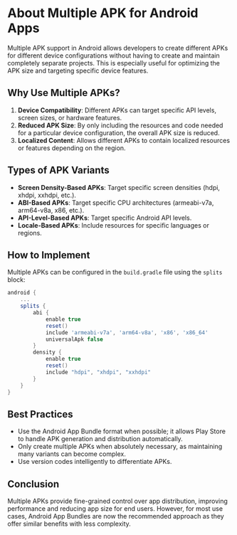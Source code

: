 # About Multiple APK for Android Apps

Multiple APK support in Android allows developers to create different APKs for different device configurations without having to create and maintain completely separate projects. This is especially useful for optimizing the APK size and targeting specific device features.

## Why Use Multiple APKs?

1. **Device Compatibility**: Different APKs can target specific API levels, screen sizes, or hardware features.
2. **Reduced APK Size**: By only including the resources and code needed for a particular device configuration, the overall APK size is reduced.
3. **Localized Content**: Allows different APKs to contain localized resources or features depending on the region.

## Types of APK Variants

- **Screen Density-Based APKs**: Target specific screen densities (hdpi, xhdpi, xxhdpi, etc.).
- **ABI-Based APKs**: Target specific CPU architectures (armeabi-v7a, arm64-v8a, x86, etc.).
- **API-Level-Based APKs**: Target specific Android API levels.
- **Locale-Based APKs**: Include resources for specific languages or regions.

## How to Implement

Multiple APKs can be configured in the `build.gradle` file using the `splits` block:

```groovy
android {
    ...
    splits {
        abi {
            enable true
            reset()
            include 'armeabi-v7a', 'arm64-v8a', 'x86', 'x86_64'
            universalApk false
        }
        density {
            enable true
            reset()
            include "hdpi", "xhdpi", "xxhdpi"
        }
    }
}
```

## Best Practices

- Use the Android App Bundle format when possible; it allows Play Store to handle APK generation and distribution automatically.
- Only create multiple APKs when absolutely necessary, as maintaining many variants can become complex.
- Use version codes intelligently to differentiate APKs.

## Conclusion

Multiple APKs provide fine-grained control over app distribution, improving performance and reducing app size for end users. However, for most use cases, Android App Bundles are now the recommended approach as they offer similar benefits with less complexity.
